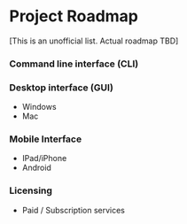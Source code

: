 # Project Roadmap

\[This is an unofficial list. Actual roadmap TBD]

### Command line interface (CLI)

### Desktop interface (GUI)

* Windows
* Mac

### Mobile Interface

* IPad/iPhone
* Android

### Licensing

* Paid / Subscription services

